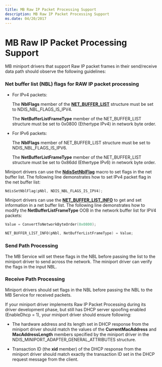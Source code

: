 ```yaml
---
title: MB Raw IP Packet Processing Support
description: MB Raw IP Packet Processing Support
ms.date: 04/20/2017
---
```


# MB Raw IP Packet Processing Support


MB miniport drivers that support Raw IP packet frames in their send/receive data path should observe the following guidelines:

### Net buffer list (NBL) flags for RAW IP packet processing

-   For IPv4 packets:

    The **NblFlags** member of the [**NET\_BUFFER\_LIST**](/windows-hardware/drivers/ddi/nbl/ns-nbl-net_buffer_list) structure must be set to NDIS\_NBL\_FLAGS\_IS\_IPV4.

    The **NetBufferListFrameType** member of the NET\_BUFFER\_LIST structure must be set to 0x0800 (Ethertype IPv4) in network byte order.

-   For IPv6 packets:

    The **NblFlags** member of NET\_BUFFER\_LIST structure must be set to NDIS\_NBL\_FLAGS\_IS\_IPV6.

    The **NetBufferListFrameType** member of the NET\_BUFFER\_LIST structure must be set to 0x86dd (Ethertype IPv6) in network byte order.

Miniport drivers can use the [**NdisSetNblFlag**](/windows-hardware/drivers/ddi/nblaccessors/nf-nblaccessors-ndissetnblflag) macro to set flags in the net buffer list. The following line demonstrates how to set IPv4 packet flag in the net buffer list:

```C++
NdisSetNblFlag(pNbl, NDIS_NBL_FLAGS_IS_IPV4);
```

Miniport drivers can use the [**NET\_BUFFER\_LIST\_INFO**](/windows-hardware/drivers/ddi/nblaccessors/nf-nblaccessors-net_buffer_list_info) to get and set information in a net buffer list. The following line demonstrates how to modify the **NetBufferListFrameType** OOB in the network buffer list for IPV4 packets:

```C++
Value = ConvertToNetworkByteOrder(0x0800);
```

```C++
NET_BUFFER_LIST_INFO(pNbl, NetBufferListFrameType) = Value;
```

### Send Path Processing

The MB Service will set these flags in the NBL before passing the list to the miniport driver to send across the network. The miniport driver can verify the flags in the input NBL.

### Receive Path Processing

Miniport drivers should set flags in the NBL before passing the NBL to the MB Service for received packets.

If your miniport driver implements Raw IP Packet Processing during its driver development phase, but still has DHCP server spoofing enabled (EnableDhcp = 1), your miniport driver should ensure following:

-   The hardware address and its length set in DHCP response from the miniport driver should match the values of the **CurrentMacAddress** and **MacAddressLength** members specified by the miniport driver in the NDIS\_MINIPORT\_ADAPTER\_GENERAL\_ATTRIBUTES structure.

-   Transaction ID (the **xid** member) of the DHCP response from the miniport driver should match exactly the transaction ID set in the DHCP request message from the client.

 

